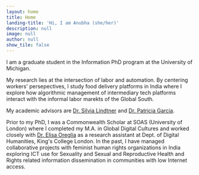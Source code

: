 ```yaml
---
layout: home
title: Home
landing-title: 'Hi, I am Anubha (she/her)'
description: null
image: null
author: null
show_tile: false
---
```


I am a graduate student in the Information PhD program at the University of Michigan. 

My research lies at the intersection of labor and automation. By centering workers' persepectives, I study food delivery platforms in India where I explore how algorithmic management of intermediary tech platforms interact with the informal labor marekts of the Global South. 

My academic advisors are [Dr. Silvia Lindtner](http://www.silvialindtner.com/) and [Dr. Patricia Garcia](https://patriciagarcia.info/).

Prior to my PhD, I was a Commonwealth Scholar at SOAS (University of London) where I completed my M.A. in Global Digital Cultures and worked closely with [Dr. Elisa Oreglia](http://www.ercolino.eu/index.html) as a research assistant at Dept. of Digital Humanities, King's College London. In the past, I have managed collaborative projects with feminist human rights organizations in India exploring ICT use for Sexuality and Sexual and Reproductive Health and Rights related information dissemination in communities with low Internet access.
